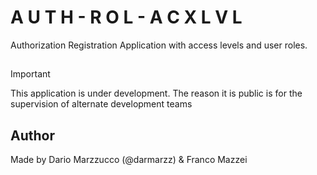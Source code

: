 # A U T H - R O L - A C X L V L

Authorization Registration Application with access levels and user roles.

##

>[!IMPORTANT]
> This application is under development. The reason it is public is for the supervision of alternate development teams

## Author

Made by Dario Marzzucco (@darmarzz) & Franco Mazzei

